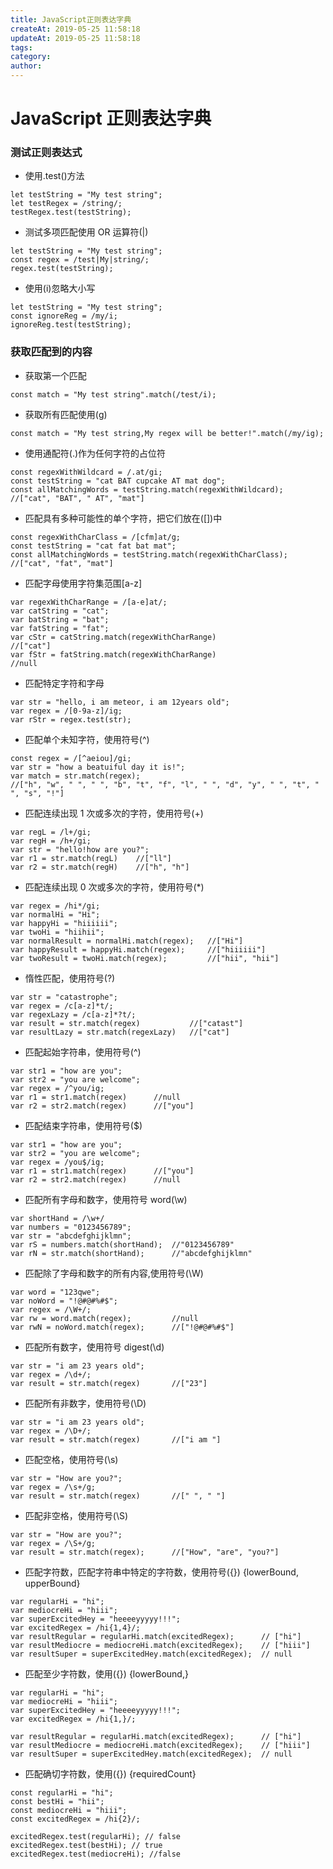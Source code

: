 ```yaml
---
title: JavaScript正则表达字典
createAt: 2019-05-25 11:58:18
updateAt: 2019-05-25 11:58:18
tags:
category:
author:
---
```


# JavaScript 正则表达字典

<!-- more -->

### 测试正则表达式

- 使用.test()方法

```
let testString = "My test string";
let testRegex = /string/;
testRegex.test(testString);
```

- 测试多项匹配使用 OR 运算符(|)

```
let testString = "My test string";
const regex = /test|My|string/;
regex.test(testString);
```

- 使用(i)忽略大小写

```
let testString = "My test string";
const ignoreReg = /my/i;
ignoreReg.test(testString);
```

### 获取匹配到的内容

- 获取第一个匹配

```
const match = "My test string".match(/test/i);
```

- 获取所有匹配使用(g)

```
const match = "My test string,My regex will be better!".match(/my/ig);
```

- 使用通配符(.)作为任何字符的占位符

```
const regexWithWildcard = /.at/gi;
const testString = "cat BAT cupcake AT mat dog";
const allMatchingWords = testString.match(regexWithWildcard);
//["cat", "BAT", " AT", "mat"]
```

- 匹配具有多种可能性的单个字符，把它们放在([])中

```
const regexWithCharClass = /[cfm]at/g;
const testString = "cat fat bat mat";
const allMatchingWords = testString.match(regexWithCharClass);
//["cat", "fat", "mat"]
```

- 匹配字母使用字符集范围[a-z]

```
var regexWithCharRange = /[a-e]at/;
var catString = "cat";
var batString = "bat";
var fatString = "fat";
var cStr = catString.match(regexWithCharRange)
//["cat"]
var fStr = fatString.match(regexWithCharRange)
//null
```

- 匹配特定字符和字母

```
var str = "hello, i am meteor, i am 12years old";
var regex = /[0-9a-z]/ig;
var rStr = regex.test(str);
```

- 匹配单个未知字符，使用符号(^)

```
const regex = /[^aeiou]/gi;
var str = "how a beatuiful day it is!";
var match = str.match(regex);
//["h", "w", " ", " ", "b", "t", "f", "l", " ", "d", "y", " ", "t", " ", "s", "!"]
```

- 匹配连续出现 1 次或多次的字符，使用符号(+)

```
var regL = /l+/gi;
var regH = /h+/gi;
var str = "hello!how are you?";
var r1 = str.match(regL)    //["ll"]
var r2 = str.match(regH)    //["h", "h"]
```

- 匹配连续出现 0 次或多次的字符，使用符号(\*)

```
var regex = /hi*/gi;
var normalHi = "Hi";
var happyHi = "hiiiiii";
var twoHi = "hiihii";
var normalResult = normalHi.match(regex);   //["Hi"]
var happyResult = happyHi.match(regex);     //["hiiiiii"]
var twoResult = twoHi.match(regex);         //["hii", "hii"]
```

- 惰性匹配，使用符号(?)

```
var str = "catastrophe";
var regex = /c[a-z]*t/;
var regexLazy = /c[a-z]*?t/;
var result = str.match(regex)           //["catast"]
var resultLazy = str.match(regexLazy)   //["cat"]
```

- 匹配起始字符串，使用符号(^)

```
var str1 = "how are you";
var str2 = "you are welcome";
var regex = /^you/ig;
var r1 = str1.match(regex)      //null
var r2 = str2.match(regex)      //["you"]
```

- 匹配结束字符串，使用符号(\$)

```
var str1 = "how are you";
var str2 = "you are welcome";
var regex = /you$/ig;
var r1 = str1.match(regex)      //["you"]
var r2 = str2.match(regex)      //null
```

- 匹配所有字母和数字，使用符号 word(\w)

```
var shortHand = /\w+/
var numbers = "0123456789";
var str = "abcdefghijklmn";
var rS = numbers.match(shortHand);  //"0123456789"
var rN = str.match(shortHand);      //"abcdefghijklmn"
```

- 匹配除了字母和数字的所有内容,使用符号(\W)

```
var word = "123qwe";
var noWord = "!@#@#%#$";
var regex = /\W+/;
var rw = word.match(regex);         //null
var rwN = noWord.match(regex);      //["!@#@#%#$"]
```

- 匹配所有数字，使用符号 digest(\d)

```
var str = "i am 23 years old";
var regex = /\d+/;
var result = str.match(regex)       //["23"]
```

- 匹配所有非数字，使用符号(\D)

```
var str = "i am 23 years old";
var regex = /\D+/;
var result = str.match(regex)       //["i am "]
```

- 匹配空格，使用符号(\s)

```
var str = "How are you?";
var regex = /\s+/g;
var result = str.match(regex)       //[" ", " "]
```

- 匹配非空格，使用符号(\S)

```
var str = "How are you?";
var regex = /\S+/g;
var result = str.match(regex);      //["How", "are", "you?"]
```

- 匹配字符数，匹配字符串中特定的字符数，使用符号({}) {lowerBound, upperBound}

```
var regularHi = "hi";
var mediocreHi = "hiii";
var superExcitedHey = "heeeeyyyyy!!!";
var excitedRegex = /hi{1,4}/;
var resultRegular = regularHi.match(excitedRegex);      // ["hi"]
var resultMediocre = mediocreHi.match(excitedRegex);    // ["hiii"]
var resultSuper = superExcitedHey.match(excitedRegex);  // null
```

- 匹配至少字符数，使用({}) {lowerBound,}

```
var regularHi = "hi";
var mediocreHi = "hiii";
var superExcitedHey = "heeeeyyyyy!!!";
var excitedRegex = /hi{1,}/;

var resultRegular = regularHi.match(excitedRegex);      // ["hi"]
var resultMediocre = mediocreHi.match(excitedRegex);    // ["hiii"]
var resultSuper = superExcitedHey.match(excitedRegex);  // null
```

- 匹配确切字符数，使用({}) {requiredCount}

```
const regularHi = "hi";
const bestHi = "hii";
const mediocreHi = "hiii";
const excitedRegex = /hi{2}/;

excitedRegex.test(regularHi); // false
excitedRegex.test(bestHi); // true
excitedRegex.test(mediocreHi); //false
```
